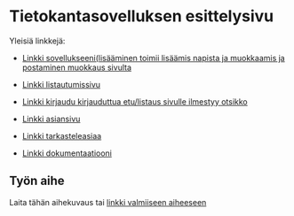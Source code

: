 # Tietokantasovelluksen esittelysivu

Yleisiä linkkejä:

* [Linkki sovellukseeni(lisääminen toimii lisäämis napista ja muokkaamis ja postaminen muokkaus sivulta](http://tierahir.users.cs.helsinki.fi/titolabra2/) 
* [Linkki listautumissivu](http://tierahir.users.cs.helsinki.fi/titolabra2/listautumissivu)
* [Linkki kirjaudu kirjauduttua etu/listaus sivulle ilmestyy otsikko](http://tierahir.users.cs.helsinki.fi/titolabra2/login)
* [Linkki asiansivu](http://tierahir.users.cs.helsinki.fi/titolabra2/asiansivu)
* [Linkki tarkasteleasiaa](http://tierahir.users.cs.helsinki.fi/titolabra2/tarkasteleasiaa)

* [Linkki dokumentaatiooni](https://github.com/teiran/Tsoha-Bootstrap/blob/master/doc/dokumentaatio.pdf)

## Työn aihe

Laita tähän aihekuvaus tai [linkki valmiiseen aiheeseen](http://advancedkittenry.github.io/suunnittelu_ja_tyoymparisto/aiheet/Pokemon-kanta.html) 
